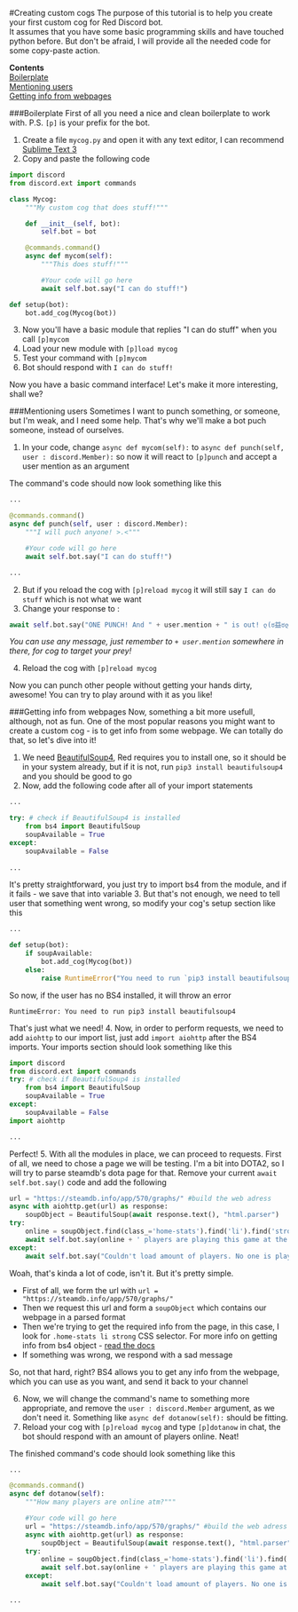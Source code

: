 #Creating custom cogs
The purpose of this tutorial is to help you create your first custom cog for Red Discord bot.  
It assumes that you have some basic programming skills and have touched python before. But don't be afraid, I will provide all the needed code for some copy-paste action.

**Contents**  
[Boilerplate](#boilerplate)  
[Mentioning users](#mentioning-users)  
[Getting info from webpages](#getting-info-from-webpages)

###Boilerplate
First of all you need a nice and clean boilerplate to work with.
P.S. `[p]` is your prefix for the bot.

 1. Create a file `mycog.py` and open it with any text editor, I can recommend [Sublime Text 3](https://www.sublimetext.com/)
 2. Copy and paste the following code

```python
import discord
from discord.ext import commands

class Mycog:
    """My custom cog that does stuff!"""

    def __init__(self, bot):
        self.bot = bot

    @commands.command()
    async def mycom(self):
        """This does stuff!"""

        #Your code will go here
        await self.bot.say("I can do stuff!")

def setup(bot):
    bot.add_cog(Mycog(bot))

```

 3. Now you'll have a basic module that replies "I can do stuff" when you call `[p]mycom`
 4. Load your new module with `[p]load mycog`
 5. Test your command with `[p]mycom`
 6. Bot should respond with `I can do stuff!`

Now you have a basic command interface! Let's make it more interesting, shall we?

###Mentioning users
Sometimes I want to punch something, or someone, but I'm weak, and I need some help. That's why we'll make a bot puch someone, instead of ourselves.

 1. In your code, change `async def mycom(self):` to `async def punch(self, user : discord.Member):` so now it will react to `[p]punch` and accept a user mention as an argument
 
The command's code should now look something like this

```python
...

@commands.command()
async def punch(self, user : discord.Member):
    """I will puch anyone! >.<"""

    #Your code will go here
    await self.bot.say("I can do stuff!")

...
```

 2. But if you reload the cog with `[p]reload mycog` it will still say `I can do stuff` which is not what we want
 3. Change your response to :
```python
await self.bot.say("ONE PUNCH! And " + user.mention + " is out! ლ(ಠ益ಠლ)")
```

*You can use any message, just remember to `+ user.mention` somewhere in there, for cog to target your prey!*

 4. Reload the cog with `[p]reload mycog`

Now you can punch other people without getting your hands dirty, awesome! You can try to play around with it as you like!

###Getting info from webpages
Now, something a bit more usefull, although, not as fun. One of the most popular reasons you might want to create a custom cog - is to get info from some webpage. We can totally do that, so let's dive into it!

 1. We need [BeautifulSoup4](http://www.crummy.com/software/BeautifulSoup/bs4/doc/), Red requires you to install one, so it should be in your system already, but if it is not, run `pip3 install beautifulsoup4` and you should be good to go
 2. Now, add the following code after all of your import statements
```python
...

try: # check if BeautifulSoup4 is installed
	from bs4 import BeautifulSoup
	soupAvailable = True
except:
	soupAvailable = False
	
...
```
It's pretty straightforward, you just try to import bs4 from the module, and if it fails - we save that into variable
 3. But that's not enough, we need to tell user that something went wrong, so modify your cog's setup section like this
```python
...

def setup(bot):
	if soupAvailable:
		bot.add_cog(Mycog(bot))
	else:
		raise RuntimeError("You need to run `pip3 install beautifulsoup4`")
```
So now, if the user has no BS4 installed, it will throw an error
```
RuntimeError: You need to run pip3 install beautifulsoup4
```
That's just what we need!
 4. Now, in order to perform requests, we need to add `aiohttp` to our import list, just add `import aiohttp` after the BS4 imports. Your imports section should look something like this
```python
import discord
from discord.ext import commands
try: # check if BeautifulSoup4 is installed
	from bs4 import BeautifulSoup
	soupAvailable = True
except:
	soupAvailable = False
import aiohttp

...
```
Perfect!
 5. With all the modules in place, we can proceed to requests. First of all, we need to chose a page we will be testing. I'm a bit into DOTA2, so I will try to parse steamdb's dota page for that.
 Remove your current `await self.bot.say()` code and add the following
```python
url = "https://steamdb.info/app/570/graphs/" #build the web adress
async with aiohttp.get(url) as response:
    soupObject = BeautifulSoup(await response.text(), "html.parser") 
try:
    online = soupObject.find(class_='home-stats').find('li').find('strong').get_text()
    await self.bot.say(online + ' players are playing this game at the moment')
except:
    await self.bot.say("Couldn't load amount of players. No one is playing this game anymore or there's an error.")
```
Woah, that's kinda a lot of code, isn't it. But it's pretty simple.
 - First of all, we form the url with `url = "https://steamdb.info/app/570/graphs/"`
 - Then we request this url and form a `soupObject` which contains our webpage in a parsed format
 - Then we're trying to get the required info from the page, in this case, I look for `.home-stats li strong` CSS selector. For more info on getting info from bs4 object - [read the docs](http://www.crummy.com/software/BeautifulSoup/bs4/doc/)
 - If something was wrong, we respond with a sad message

So, not that hard, right? BS4 allows you to get any info from the webpage, which you can use as you want, and send it back to your channel

 6. Now, we will change the command's name to something more appropriate, and remove the `user : discord.Member` argument, as we don't need it.
 Something like `async def dotanow(self):` should be fitting.
 7. Reload your cog with `[p]reload mycog` and type `[p]dotanow` in chat, the bot should respond with an amount of players online. Neat!

The finished command's code should look something like this
```python
...

@commands.command()
async def dotanow(self):
    """How many players are online atm?"""

    #Your code will go here
    url = "https://steamdb.info/app/570/graphs/" #build the web adress
    async with aiohttp.get(url) as response:
        soupObject = BeautifulSoup(await response.text(), "html.parser") 
    try:
        online = soupObject.find(class_='home-stats').find('li').find('strong').get_text()
        await self.bot.say(online + ' players are playing this game at the moment')
    except:
        await self.bot.say("Couldn't load amount of players. No one is playing this game anymore or there's an error.")

...
```